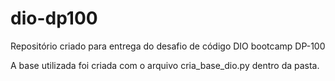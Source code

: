 # dio-dp100
Repositório criado para entrega do desafio de código DIO bootcamp DP-100

A base utilizada foi criada com o arquivo cria_base_dio.py dentro da pasta.

